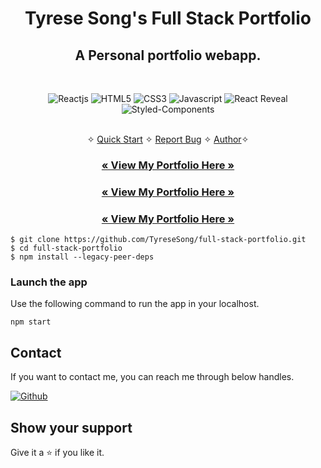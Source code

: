 <h1 align="center">Tyrese Song's Full Stack Portfolio</h1> 

<h2 align="center">A Personal portfolio webapp.</h2>

<br />
<p align="center">
    <img src="https://img.shields.io/badge/React-20232A?style=for-the-badge&logo=react&logoColor=61DAFB" alt="Reactjs" />
    <img src="https://img.shields.io/badge/HTML5-E34F26?style=for-the-badge&logo=html5&logoColor=white" alt="HTML5" />
    <img src="https://img.shields.io/badge/CSS3-1572B6?style=for-the-badge&logo=css3&logoColor=white" alt="CSS3" />
    <img src="https://img.shields.io/badge/JavaScript-323330?style=for-the-badge&logo=javascript&logoColor=F7DF1E" alt="Javascript" />
    <img src="https://img.shields.io/badge/React Reveal-FFFFFF?style=for-the-badge&logo=react-reveal&logoColor=000000" alt="React Reveal" />
    <img src="https://img.shields.io/badge/styled--components-DB7093?style=for-the-badge&logo=styled-components&logoColor=white" alt="Styled-Components" />
</p>

<p align="center"> 
    <br />&#10023;
    <a href="#Quick-Start">Quick Start</a>   &#10023;    
    <a href="https://github.com/TyreseSong/portfolio/issues">Report Bug</a>   &#10023;
    <a href="#Contact">Author</a>&#10023;
  </p>
  
  <h3 align="center"><a href="https://inspiring-panda-52a958.netlify.app/"><strong>« View My Portfolio Here »</strong></a></h3>
  <h3 align="center"><a href="https://full-stack-web-portfolio.web.app/"><strong>« View My Portfolio Here »</strong></a></h3>
  <h3 align="center"><a href="https://full-stack-web-portfolio.firebaseapp.com/"><strong>« View My Portfolio Here »</strong></a></h3>

```shell
$ git clone https://github.com/TyreseSong/full-stack-portfolio.git
$ cd full-stack-portfolio
$ npm install --legacy-peer-deps
```

### Launch the app 

Use the following command to run the app in your localhost.

```
npm start
```

## Contact
If you want to contact me, you can reach me through below handles.

<!-- [![linkedin](https://img.shields.io/badge/TyreseSong-0077B5?style=for-the-badge&logo=linkedin&logoColor=white)](https://www.linkedin.com/in/sumitsharma002/) -->
[![Github](https://img.shields.io/badge/TyreseSong-20232A?style=for-the-badge&logo=Github&logoColor=white)](https://github.com/TyreseSong/)

## Show your support

Give it a ⭐️ if you like it.

